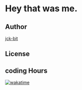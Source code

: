 # Hey that was me.

## Author
 [jck-bit](https://github.com/jck-bit)

## License


## coding Hours
[![wakatime](https://wakatime.com/badge/user/117c9381-f847-4e14-824a-4560033e89d5.svg)](https://wakatime.com/@117c9381-f847-4e14-824a-4560033e89d5)


